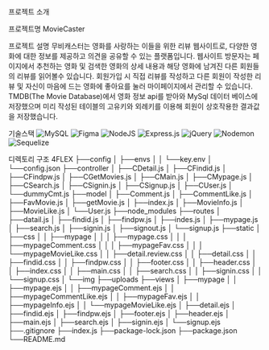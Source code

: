 프로젝트 소개

프로젝트명
MovieCaster

프로젝트 설명
무비캐스터는 영화를 사랑하는 이들을 위한 리뷰 웹사이트로, 다양한 영화에 대한 정보를 제공하고 의견을 공유할 수 있는 플랫폼입니다.
웹사이트 방문자는 페이지에서 추천하는 영화 및 검색한 영화의 상세 내용과 해당 영화에 남겨진 다른 회원들의 리뷰를 읽어볼수 있습니다.
회원가입 시 직접 리뷰를 작성하고 다른 회원이 작성한 리뷰 및 자신이 마음에 드는 영화에 좋아요를 눌러 마이페이지에서 관리할 수 있습니다.
TMDB(The Movie Database)에서 영화 정보 api를 받아와 MySql 데이터 베이스에 저장했으며 미리 작성된 테이블의 고유키와 외례키를 이용해 회원이 상호작용한 결과값을 저장했습니다.

기술스택
![MySQL](https://img.shields.io/badge/mysql-%2300f.svg?style=for-the-badge&logo=mysql&logoColor=white)
![Figma](https://img.shields.io/badge/figma-%23F24E1E.svg?style=for-the-badge&logo=figma&logoColor=white)
![NodeJS](https://img.shields.io/badge/node.js-6DA55F?style=for-the-badge&logo=node.js&logoColor=white)
![Express.js](https://img.shields.io/badge/express.js-%23404d59.svg?style=for-the-badge&logo=express&logoColor=%2361DAFB)
![jQuery](https://img.shields.io/badge/jquery-%230769AD.svg?style=for-the-badge&logo=jquery&logoColor=white)
![Nodemon](https://img.shields.io/badge/NODEMON-%23323330.svg?style=for-the-badge&logo=nodemon&logoColor=%BBDEAD)
![Sequelize](https://img.shields.io/badge/Sequelize-52B0E7?style=for-the-badge&logo=Sequelize&logoColor=white)

디렉토리 구조
4FLEX
├──config
│ ├──envs
│ │ └──key.env
│ └──config.json
├──controller
│ ├──CDetail.js
│ ├──CFindid.js
│ ├──CFindpw.js
│ ├──CGetMovies.js
│ ├──CMain.js
│ ├──CMypage.js
│ ├──CSearch.js
│ ├──CSignin.js
│ ├──CSignup.js
│ ├──CUser.js
│ └──dummyCmt.js
├──model
│ ├──Comment.js
│ ├──CommentLike.js
│ ├──FavMovie.js
│ ├──getMovie.js
│ ├──index.js
│ ├──MovieInfo.js
│ ├──MovieLike.js
│ └──User.js
├──node_modules
├──routes
│ ├──datail.js
│ ├──findid.js
│ ├──findpw.js
│ ├──indes.js
│ ├──mypage.js
│ ├──search.js
│ ├──signin.js
│ ├──signout.js
│ └──signup.js
├──static
│ ├──css
│ │ ├──mypage
│ │ │ ├──mypage.css
│ │ │ ├──mypageComment.css
│ │ │ ├──mypageFav.css
│ │ │ └──mypageMovieLike.css
│ │ ├──detail.review.css
│ │ ├──detail.css
│ │ ├──findid.css
│ │ ├──findpw.css
│ │ ├──footer.css
│ │ ├──header.css
│ │ ├──index.css
│ │ ├──main.css
│ │ ├──search.css
│ │ ├──signin.css
│ │ └──signup.css
│ └──img
├──uploads
├──views
│ ├──mypage
│ │ ├──mypage.ejs
│ │ ├──mypageComment.ejs
│ │ ├──mypageCommentLike.ejs
│ │ ├──mypageFav.ejs
│ │ ├──mypageInfo.ejs
│ │ └──mypageMovieLike.ejs
│ ├──detail.ejs
│ ├──findid.ejs
│ ├──findpw.ejs
│ ├──footer.ejs
│ ├──header.ejs
│ ├──main.ejs
│ ├──search.ejs
│ ├──signin.ejs
│ └──signup.ejs
├──.gitignore
├──index.js
├──package-lock.json
├──package.json
└──README.md

